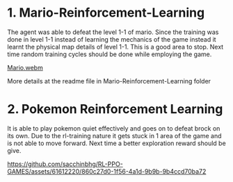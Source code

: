 # 1. Mario-Reinforcement-Learning
The agent was able to defeat the level 1-1 of mario. Since the training was done in level 1-1 instead of learning the mechanics of the game instead it learnt the physical map details of level 1-1. This is a good area to stop. Next time random training cycles should be done while employing the game.

[Mario.webm](https://github.com/sacchinbhg/Mario-Reinforcement-Learning/assets/61612220/477348d4-aadd-49ef-9714-a56d160c4e1f)

More details at the readme file in Mario-Reinforcement-Learning folder

# 2. Pokemon Reinforcement Learning
It is able to play pokemon quiet effectively and goes on to defeat brock on its own. Due to the rl-training nature it gets stuck in 1 area of the game and is not able to move forward. Next time a better exploration reward should be give.

https://github.com/sacchinbhg/RL-PPO-GAMES/assets/61612220/860c27d0-1f56-4a1d-9b9b-9b4ccd70ba72
